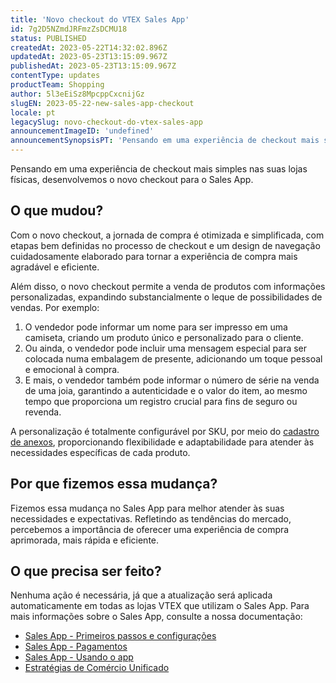 ```yaml
---
title: 'Novo checkout do VTEX Sales App'
id: 7g2D5NZmdJRFmzZsDCMU18
status: PUBLISHED
createdAt: 2023-05-22T14:32:02.896Z
updatedAt: 2023-05-23T13:15:09.967Z
publishedAt: 2023-05-23T13:15:09.967Z
contentType: updates
productTeam: Shopping
author: 5l3eEiSz8MpcppCxcnijGz
slugEN: 2023-05-22-new-sales-app-checkout
locale: pt
legacySlug: novo-checkout-do-vtex-sales-app
announcementImageID: 'undefined'
announcementSynopsisPT: 'Pensando em uma experiência de checkout mais simples, desenvolvemos o novo checkout do Sales App.'
---
```


Pensando em uma experiência de checkout mais simples nas suas lojas físicas, desenvolvemos o novo checkout para o Sales App.
## O que mudou?
Com o novo checkout, a jornada de compra é otimizada e simplificada, com etapas bem definidas no processo de checkout e um design de navegação cuidadosamente elaborado para tornar a experiência de compra mais agradável e eficiente.

Além disso, o novo checkout permite a venda de produtos com informações personalizadas, expandindo substancialmente o leque de possibilidades de vendas. Por exemplo:

1. O vendedor pode informar um nome para ser impresso em uma camiseta, criando um produto único e personalizado para o cliente.
2. Ou ainda, o vendedor pode incluir uma mensagem especial para ser colocada numa embalagem de presente, adicionando um toque pessoal e emocional à compra.
3. E mais, o vendedor também pode informar o número de série na venda de uma joia, garantindo a autenticidade e o valor do item, ao mesmo tempo que proporciona um registro crucial para fins de seguro ou revenda.

A personalização é totalmente configurável por SKU, por meio do [cadastro de anexos](/pt/tutorial/cadastrar-um-anexo--7zHMUpuoQE4cAskqEUWScU), proporcionando flexibilidade e adaptabilidade para atender às necessidades específicas de cada produto.

## Por que fizemos essa mudança?
Fizemos essa mudança no Sales App para melhor atender às suas necessidades e expectativas. Refletindo as tendências do mercado, percebemos a importância de oferecer uma experiência de compra aprimorada, mais rápida e eficiente.

## O que precisa ser feito?
Nenhuma ação é necessária, já que a atualização será aplicada automaticamente em todas as lojas VTEX que utilizam o Sales App. 
Para mais informações sobre o Sales App, consulte a nossa documentação:

- [Sales App - Primeiros passos e configurações](/pt/tracks/instore-primeiros-passos-e-configuracoes--zav76TFEZlAjnyBVL5tRc#)
- [Sales App - Pagamentos](/pt/tracks/instore-pagamentos--43B4Nr7uZva5UdwWEt3PEy#)
- [Sales App - Usando o app](/pt/tracks/instore-usando-o-app--4BYzQIwyOHvnmnCYQgLzdr#)
- [Estratégias de Comércio Unificado](/pt/tracks/estrategias-de-comercio-unificado--3WGDRRhc3vf1MJb9zGncnv#)


